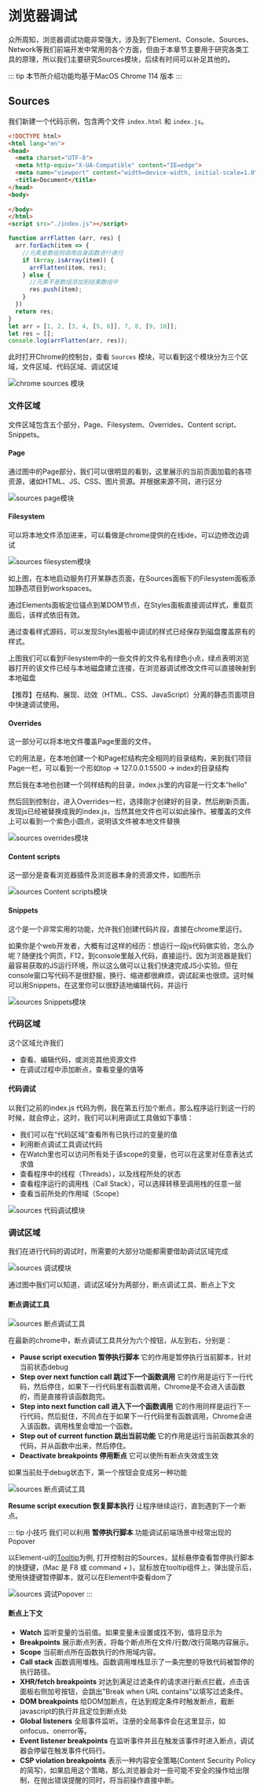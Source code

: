 # 浏览器调试

众所周知，浏览器调试功能非常强大，涉及到了Element、Console、Sources、Network等我们前端开发中常用的各个方面，但由于本章节主要用于研究各类工具的原理，所以我们主要研究Sources模块，后续有时间可以补足其他的。

::: tip
本节所介绍功能均基于MacOS Chrome 114 版本
:::

## Sources

我们新建一个代码示例，包含两个文件 `index.html` 和 `index.js`。

```html
<!DOCTYPE html>
<html lang="en">
<head>
  <meta charset="UTF-8">
  <meta http-equiv="X-UA-Compatible" content="IE=edge">
  <meta name="viewport" content="width=device-width, initial-scale=1.0">
  <title>Document</title>
</head>
<body>
  
</body>
</html>
<script src="./index.js"></script>
```

```js
function arrFlatten (arr, res) {
  arr.forEach(item => {
    //元素是数组则调用自身函数进行递归
    if (Array.isArray(item)) {
      arrFlatten(item, res);
    } else {
      //元素不是数组添加到结果数组中
      res.push(item);
    }
  })
  return res;
}
let arr = [1, 2, [3, 4, [5, 6]], 7, 8, [9, 10]];
let res = [];
console.log(arrFlatten(arr, res));
```

此时打开Chrome的控制台，查看 `Sources` 模块，可以看到这个模块分为三个区域，文件区域、代码区域、调试区域

![chrome sources 模块](@assets/source/dubug/chrome-sources.png)

### 文件区域

文件区域包含五个部分，Page、Filesystem、Overrides、Content script、Snippets。

#### Page

通过图中的Page部分，我们可以很明显的看到，这里展示的当前页面加载的各项资源，诸如HTML、JS、CSS、图片资源。并根据来源不同，进行区分

![sources page模块](@assets/source/dubug/sources-page.png)

#### Filesystem

可以将本地文件添加进来，可以看做是chrome提供的在线ide，可以边修改边调试

![sources filesystem模块](@assets/source/dubug/sources-filesystem.gif)

如上图，在本地启动服务打开某静态页面，在Sources面板下的Filesystem面板添加静态项目到workspaces。

通过Elements面板定位锚点到某DOM节点，在Styles面板直接调试样式，重载页面后，该样式依旧有效。

通过查看样式源码，可以发现Styles面板中调试的样式已经保存到磁盘覆盖原有的样式。

上图我们可以看到Filesystem中的一些文件的文件名有绿色小点，绿点表明浏览器打开的该文件已经与本地磁盘建立连接，在浏览器调试修改文件可以直接映射到本地磁盘

【推荐】在结构、展现、动效（HTML、CSS、JavaScript）分离的静态页面项目中快速调试使用。

#### Overrides

这一部分可以将本地文件覆盖Page里面的文件。

它的用法是，在本地创建一个和Page栏结构完全相同的目录结构，来到我们项目Page一栏，可以看到一个形如top -> 127.0.0.1:5500 -> index的目录结构

然后我在本地也创建一个同样结构的目录，index.js里的内容是一行文本“hello”

然后回到控制台，进入Overrides一栏，选择刚才创建好的目录，然后刷新页面，发现js已经被替换成我的index.js，当然其他文件也可以如此操作。被覆盖的文件上可以看到一个紫色小圆点，说明该文件被本地文件替换

![sources overrides模块](@assets/source/dubug/sources-overrides.gif)

#### Content scripts

这一部分是查看浏览器插件及浏览器本身的资源文件，如图所示

![sources Content scripts模块](@assets/source/dubug/sources-contentScripts.png)

#### Snippets

这个是一个非常实用的功能，允许我们创建代码片段，直接在chrome里运行。

如果你是个web开发者，大概有过这样的经历：想运行一段js代码做实验，怎么办呢？随便找个网页，F12，到console里敲入代码，直接运行。因为浏览器是我们最容易获取的JS运行环境，所以这么做可以让我们快速完成JS小实验。但在console窗口写代码不是很舒服，换行、缩进都很麻烦，调试起来也很烦。这时候可以用Snippets，在这里你可以很舒适地编辑代码，并运行

![sources Snippets模块](@assets/source/dubug/sources-snippets.gif)

### 代码区域

这个区域允许我们

- 查看、编辑代码，或浏览其他资源文件
- 在调试过程中添加断点，查看变量的值等

#### 代码调试

以我们之前的index.js 代码为例，我在第五行加个断点，那么程序运行到这一行的时候，就会停止，这时，我们可以利用调试工具做如下事情：

- 我们可以在“代码区域”查看所有已执行过的变量的值
- 利用断点调试工具调试代码
- 在Watch里也可以访问所有处于该scope的变量，也可以在这里对任意表达式求值
- 查看程序中的线程（Threads），以及线程所处的状态
- 查看程序运行的调用栈（Call Stack），可以选择转移至调用栈的任意一层
- 查看当前所处的作用域（Scope）

![sources 代码调试模块](@assets/source/dubug/sources-code.gif)

### 调试区域

我们在进行代码的调试时，所需要的大部分功能都需要借助调试区域完成

![sources 调试模块](@assets/source/dubug/sources-debug.png)

通过图中我们可以知道，调试区域分为两部分，断点调试工具、断点上下文

#### 断点调试工具

![sources 断点调试工具](@assets/source/dubug/sources-debug-opt.png)

在最新的chrome中，断点调试工具共分为六个按钮，从左到右，分别是：

- **Pause script execution 暂停执行脚本** 它的作用是暂停执行当前脚本，针对当前状态debug
- **Step over next function call 跳过下一个函数调用** 它的作用是运行下一行代码，然后停住，如果下一行代码里有函数调用，Chrome是不会进入该函数的，而是直接将该函数跑完。
- **Step into next function call 进入下一个函数调用** 它的作用同样是运行下一行代码，然后挺住，不同点在于如果下一行代码里有函数调用，Chrome会进入该函数。调用栈里会增加一个函数。
- **Step out of current function 跳出当前功能** 它的作用是运行当前函数其余的代码，并从函数中出来，然后停住。
- **Deactivate breakpoints 停用断点** 它可以使所有断点失效或生效

如果当前处于debug状态下，第一个按钮会变成另一种功能

![sources 断点调试工具](@assets/source/dubug/sources-debug-opt-active.png)

**Resume script execution 恢复脚本执行** 让程序继续运行，直到遇到下一个断点。

::: tip 小技巧
我们可以利用 **暂停执行脚本** 功能调试前端场景中经常出现的Popover

以Element-ui的[Tooltip](https://element.eleme.cn/#/zh-CN/component/tooltip)为例, 打开控制台的Sources，鼠标悬停查看暂停执行脚本的快捷键，(Mac 是 F8 或 command + \)，鼠标放在tooltip组件上，弹出提示后，使用快捷键暂停脚本，就可以在Element中查看dom了

![sources 调试Popover](@assets/source/dubug/sources-popover.gif)
:::

#### 断点上下文

- **Watch** 监听变量的当前值。如果变量未设置或找不到，值将显示为<Not Available>
- **Breakpoints** 展示断点列表，将每个断点所在文件/行数/改行简略内容展示。
- **Scope** 当前断点所在函数执行的作用域内容。
- **Call stack** 函数调用堆栈。函数调用堆栈显示了一条完整的导致代码被暂停的执行路径。
- **XHR/fetch breakpoints** 对达到满足过滤条件的请求进行断点拦截，点击该面板右侧加号按钮，会跳出"Break when URL contains"以填写过滤条件。
- **DOM breakpoints** 给DOM加断点，在达到规定条件时触发断点，截断javascript的执行并且定位到断点处
- **Global listeners** 全局事件监听。注册的全局事件会在这里显示，如onfocus、onerror等。
- **Event listener breakpoints** 在监听事件并且在触发该事件时进入断点，调试器会停留在触发事件代码行。
- **CSP violation breakpoints** 表示一种内容安全策略(Content Security Policy的简写)，如果启用这个策略，那么浏览器会对一些可能不安全的操作给出限制，在抛出错误提醒的同时，将当前操作直接中断。
